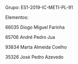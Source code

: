 Grupo:
ES1-2019-IC-METI-PL-91

Elementos:

66035 Diogo Miguel Farinha

65706 André Pedro Jua

93834 Marta Almeida Coelho

35326 José Pedro Azevedo
